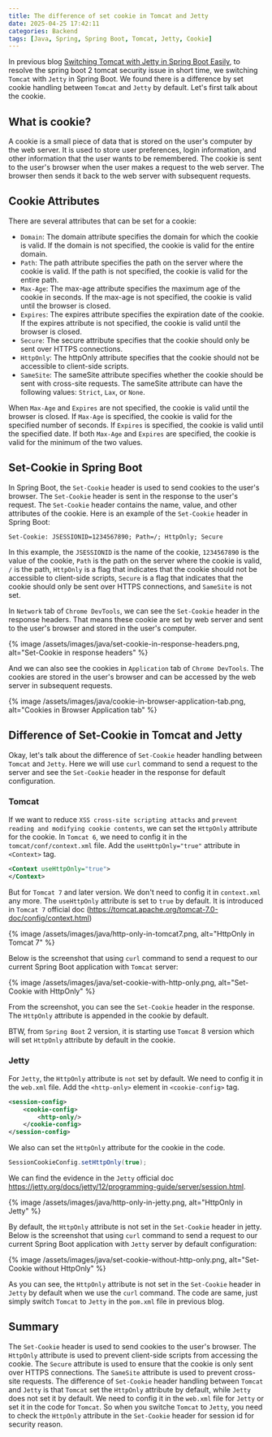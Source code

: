 ```yaml
---
title: The difference of set cookie in Tomcat and Jetty
date: 2025-04-25 17:42:11
categories: Backend
tags: [Java, Spring, Spring Boot, Tomcat, Jetty, Cookie]
---
```


In previous blog [Switching Tomcat with Jetty in Spring Boot Easily](https://stonefishy.github.io/2025/04/11/switching-tomcat-with-jetty-in-spring-boot-easily/), to resolve the spring boot 2 tomcat security issue in short time, we switching `Tomcat` with `Jetty` in Spring Boot. We found there is a difference by set cookie handling between `Tomcat` and `Jetty` by default. Let's first talk about the cookie.

## What is cookie?
A cookie is a small piece of data that is stored on the user's computer by the web server. It is used to store user preferences, login information, and other information that the user wants to be remembered. The cookie is sent to the user's browser when the user makes a request to the web server. The browser then sends it back to the web server with subsequent requests.

## Cookie Attributes
There are several attributes that can be set for a cookie:

- `Domain`: The domain attribute specifies the domain for which the cookie is valid. If the domain is not specified, the cookie is valid for the entire domain.
- `Path`: The path attribute specifies the path on the server where the cookie is valid. If the path is not specified, the cookie is valid for the entire path.
- `Max-Age`: The max-age attribute specifies the maximum age of the cookie in seconds. If the max-age is not specified, the cookie is valid until the browser is closed.
- `Expires`: The expires attribute specifies the expiration date of the cookie. If the expires attribute is not specified, the cookie is valid until the browser is closed.
- `Secure`: The secure attribute specifies that the cookie should only be sent over HTTPS connections.
- `HttpOnly`: The httpOnly attribute specifies that the cookie should not be accessible to client-side scripts.
- `SameSite`: The sameSite attribute specifies whether the cookie should be sent with cross-site requests. The sameSite attribute can have the following values: `Strict`, `Lax`, or `None`.

When `Max-Age` and `Expires` are not specified, the cookie is valid until the browser is closed. If `Max-Age` is specified, the cookie is valid for the specified number of seconds. If `Expires` is specified, the cookie is valid until the specified date. If both `Max-Age` and `Expires` are specified, the cookie is valid for the minimum of the two values.

## Set-Cookie in Spring Boot
In Spring Boot, the `Set-Cookie` header is used to send cookies to the user's browser. The `Set-Cookie` header is sent in the response to the user's request. The `Set-Cookie` header contains the name, value, and other attributes of the cookie. Here is an example of the `Set-Cookie` header in Spring Boot:

```
Set-Cookie: JSESSIONID=1234567890; Path=/; HttpOnly; Secure
```
In this example, the `JSESSIONID` is the name of the cookie, `1234567890` is the value of the cookie, `Path` is the path on the server where the cookie is valid, `/` is the path, `HttpOnly` is a flag that indicates that the cookie should not be accessible to client-side scripts, `Secure` is a flag that indicates that the cookie should only be sent over HTTPS connections, and `SameSite` is not set.

In `Network` tab of `Chrome DevTools`, we can see the `Set-Cookie` header in the response headers. That means these cookie are set by web server and sent to the user's browser and stored in the user's computer.

{% image /assets/images/java/set-cookie-in-response-headers.png, alt="Set-Cookie in response headers" %}

And we can also see the cookies in `Application` tab of `Chrome DevTools`. The cookies are stored in the user's browser and can be accessed by the web server in subsequent requests.

{% image /assets/images/java/cookie-in-browser-application-tab.png, alt="Cookies in Browser Application tab" %}

## Difference of Set-Cookie in Tomcat and Jetty
Okay, let's talk about the difference of `Set-Cookie` header handling between `Tomcat` and `Jetty`. Here we will use `curl` command to send a request to the server and see the `Set-Cookie` header in the response for default configuration.

### Tomcat
If we want to reduce `XSS cross-site scripting attacks` and `prevent reading and modifying cookie contents`, we can set the `HttpOnly` attribute for the cookie. In `Tomcat 6`,  we need to config it in the `tomcat/conf/context.xml` file. Add the `useHttpOnly="true"` attribute in `<Context>` tag.

```xml
<Context useHttpOnly="true">
</Context>
```

But for `Tomcat 7` and later version. We don't need to config it in `context.xml` any more. The `useHttpOnly` attribute is set to `true` by default. It is introduced in `Tomcat 7` official doc (https://tomcat.apache.org/tomcat-7.0-doc/config/context.html)

{% image /assets/images/java/http-only-in-tomcat7.png, alt="HttpOnly in Tomcat 7" %}

Below is the screenshot that using `curl` command to send a request to our current Spring Boot application with `Tomcat` server:

{% image /assets/images/java/set-cookie-with-http-only.png, alt="Set-Cookie with HttpOnly" %}

From the screenshot, you can see the `Set-Cookie` header in the response. The `HttpOnly` attribute is appended in the cookie by default.

BTW, from `Spring Boot` 2 version, it is starting use `Tomcat` 8 version which will set `HttpOnly` attribute by default in the cookie.

### Jetty
For `Jetty`, the `HttpOnly` attribute is `not` set by default. We need to config it in the `web.xml` file. Add the `<http-only>` element in `<cookie-config>` tag.

```xml
<session-config>
    <cookie-config>
        <http-only/>
    </cookie-config>
</session-config>
```

We also can set the `HttpOnly` attribute for the cookie in the code.

``` java
SessionCookieConfig.setHttpOnly(true);
```

We can find the evidence in the `Jetty` official doc https://jetty.org/docs/jetty/12/programming-guide/server/session.html.

{% image /assets/images/java/http-only-in-jetty.png, alt="HttpOnly in Jetty" %}

By default, the `HttpOnly` attribute is not set in the `Set-Cookie` header in jetty. Below is the screenshot that using `curl` command to send a request to our current Spring Boot application with `Jetty` server by default configuration:

{% image /assets/images/java/set-cookie-without-http-only.png, alt="Set-Cookie without HttpOnly" %}

As you can see, the `HttpOnly` attribute is not set in the `Set-Cookie` header in `Jetty` by default when we use the `curl` command. The code are same, just simply switch `Tomcat` to `Jetty` in the `pom.xml` file in previous blog.

## Summary
The `Set-Cookie` header is used to send cookies to the user's browser. The `HttpOnly` attribute is used to prevent client-side scripts from accessing the cookie. The `Secure` attribute is used to ensure that the cookie is only sent over HTTPS connections. The `SameSite` attribute is used to prevent cross-site requests. The difference of `Set-Cookie` header handling between `Tomcat` and `Jetty` is that `Tomcat` set the `HttpOnly` attribute by default, while `Jetty` does not set it by default. We need to config it in the `web.xml` file for `Jetty` or set it in the code for `Tomcat`. So when you switche `Tomcat` to `Jetty`, you need to check the `HttpOnly` attribute in the `Set-Cookie` header for session id for security reason.
